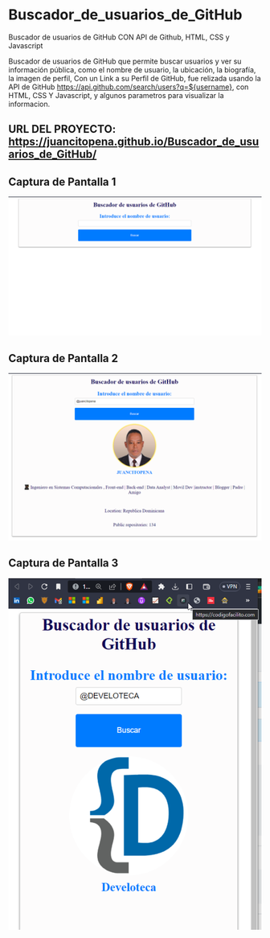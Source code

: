 # Buscador_de_usuarios_de_GitHub
Buscador de usuarios de GitHub CON API de Github, HTML, CSS y Javascript

Buscador de usuarios de GitHub que permite buscar usuarios y ver su información pública, como el nombre de usuario, la ubicación, la biografía, la imagen de perfil, Con un Link a su Perfil de GitHub, fue relizada usando la API de GitHub https://api.github.com/search/users?q=${username}, con HTML, CSS Y Javascript, y algunos parametros para visualizar la informacion.

## URL DEL PROYECTO: https://juancitopena.github.io/Buscador_de_usuarios_de_GitHub/

## Captura de Pantalla 1
![](imagen2.png)

## Captura de Pantalla 2
![](imagen1.png)

## Captura de Pantalla 3
![](imagen3.png)

